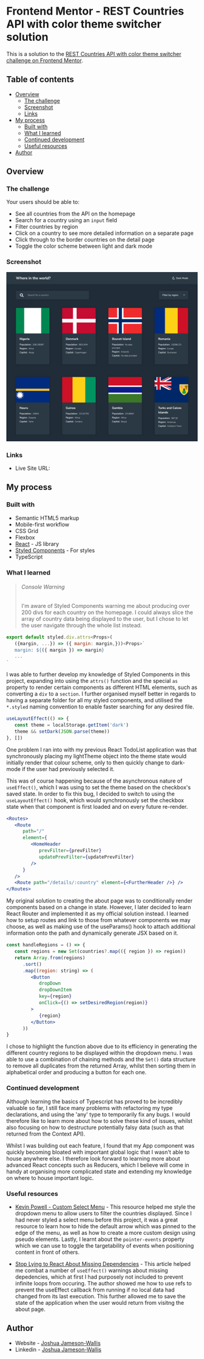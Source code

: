 # Frontend Mentor - REST Countries API with color theme switcher solution

This is a solution to the [REST Countries API with color theme switcher challenge on Frontend Mentor](https://www.frontendmentor.io/challenges/rest-countries-api-with-color-theme-switcher-5cacc469fec04111f7b848ca).

## Table of contents

-  [Overview](#overview)
   -  [The challenge](#the-challenge)
   -  [Screenshot](#screenshot)
   -  [Links](#links)
-  [My process](#my-process)
   -  [Built with](#built-with)
   -  [What I learned](#what-i-learned)
   -  [Continued development](#continued-development)
   -  [Useful resources](#useful-resources)
-  [Author](#author)

## Overview

### The challenge

Your users should be able to:

-  See all countries from the API on the homepage
-  Search for a country using an `input` field
-  Filter countries by region
-  Click on a country to see more detailed information on a separate page
-  Click through to the border countries on the detail page
-  Toggle the color scheme between light and dark mode

### Screenshot

![](./Screenshot.png)

### Links

-  Live Site URL:

## My process

### Built with

-  Semantic HTML5 markup
-  Mobile-first workflow
-  CSS Grid
-  Flexbox
-  [React](https://reactjs.org/) - JS library
-  [Styled Components](https://styled-components.com/) - For styles
-  TypeScript

### What I learned

> ###### Console Warning
>
> I'm aware of Styled Components warning me about producing over 200 divs for each country on the homepage. I could always slice the array of country data being displayed to the user, but I chose to let the user navigate through the whole list instead.

```jsx
export default styled.div.attrs<Props>(
   ({margin, ...}) => ({ margin: margin,}))<Props>`
   margin: ${({ margin }) => margin}
   ...
`
```

I was able to further develop my knowledge of Styled Components in this project, expanding into using the `attrs()` function and the special `as` property to render certain components as different HTML elements, such as converting a `div` to a `section`. I further organised myself better in regards to having a separate folder for all my styled components, and utilised the `*.styled` naming convention to enable faster searching for any desired file.

```jsx
useLayoutEffect(() => {
   const theme = localStorage.getItem('dark')
   theme && setDark(JSON.parse(theme))
}, [])
```

One problem I ran into with my previous React TodoList application was that synchronously placing my lightTheme object into the theme state would initially render that colour scheme, only to then quickly change to dark-mode if the user had previously selected it.

This was of course happening because of the asynchronous nature of `useEffect()`, which I was using to set the theme based on the checkbox's saved state. In order to fix this bug, I decided to switch to using the `useLayoutEffect()` hook, which would synchronously set the checkbox state when that component is first loaded and on every future re-render.

```jsx
<Routes>
   <Route
      path="/"
      element={
         <HomeHeader
            prevFilter={prevFilter}
            updatePrevFilter={updatePrevFilter}
         />
      }
   />
   <Route path="/details/:country" element={<FurtherHeader />} />
</Routes>
```

My original solution to creating the about page was to conditionally render components based on a change in state. However, I later decided to learn React Router and implemented it as my official solution instead. I learned how to setup routes and link to those from whatever components we may choose, as well as making use of the useParams() hook to attach additional information onto the path and dynamically generate JSX based on it.

```jsx
const handleRegions = () => {
   const regions = new Set(countries?.map(({ region }) => region))
   return Array.from(regions)
      .sort()
      .map((region: string) => (
         <Button
            dropDown
            dropDownItem
            key={region}
            onClick={() => setDesiredRegion(region)}
         >
            {region}
         </Button>
      ))
}
```

I chose to highlight the function above due to its efficiency in generating the different country regions to be displayed within the dropdown menu. I was able to use a combination of chaining methods and the `Set()` data structure to remove all duplicates from the returned Array, whilst then sorting them in alphabetical order and producing a button for each one.

### Continued development

Although learning the basics of Typescript has proved to be incredibly valuable so far, I still face many problems with refactoring my type declarations, and using the 'any' type to temporarily fix any bugs. I would therefore like to learn more about how to solve these kind of issues, whilst also focusing on how to destructure potentially falsy data (such as that returned from the Context API).

Whilst I was building out each feature, I found that my App component was quickly becoming bloated with important global logic that I wasn't able to house anywhere else. I therefore look forward to learning more about advanced React concepts such as Reducers, which I believe will come in handy at organising more complicated state and extending my knowledge on where to house important logic.

### Useful resources

-  [Kevin Powell - Custom Select Menu](https://www.youtube.com/watch?v=bB14uo0Tu5A&t=183s&ab_channel=KevinPowell) - This resource helped me style the dropdown menu to allow users to filter the countries displayed. Since I had never styled a select menu before this project, it was a great resource to learn how to hide the default arrow which was pinned to the edge of the menu, as well as how to create a more custom design using pseudo elements. Lastly, I learnt about the `pointer-events` property which we can use to toggle the targetability of events when positioning content in front of others.

-  [Stop Lying to React About Missing Dependencies](https://betterprogramming.pub/stop-lying-to-react-about-missing-dependencies-10612e9aeeda) - This article helped me combat a number of `useEffect()` warnings about missing depedencies, which at first I had purposely not included to prevent infinite loops from occuring. The author showed me how to use refs to prevent the useEffect callback from running if no local data had changed from its last execution. This further allowed me to save the state of the application when the user would return from visitng the about page.

## Author

-  Website - [Joshua Jameson-Wallis](https://www.joshuajamesonwallis.com/)
-  Linkedin - [Joshua Jameson-Wallis](https://www.linkedin.com/in/joshua-jameson-wallis/)
